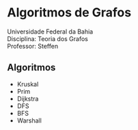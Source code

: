 Algoritmos de Grafos
=====================================
Universidade Federal da Bahia   
Disciplina: Teoria dos Grafos   
Professor: Steffen   


Algoritmos
-----------------------------------
* Kruskal
* Prim
* Dijkstra
* DFS
* BFS
* Warshall
